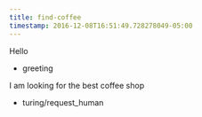 ```yaml
---
title: find-coffee
timestamp: 2016-12-08T16:51:49.728278049-05:00
---
```


Hello
* greeting

I am looking for the best coffee shop
* turing/request_human
